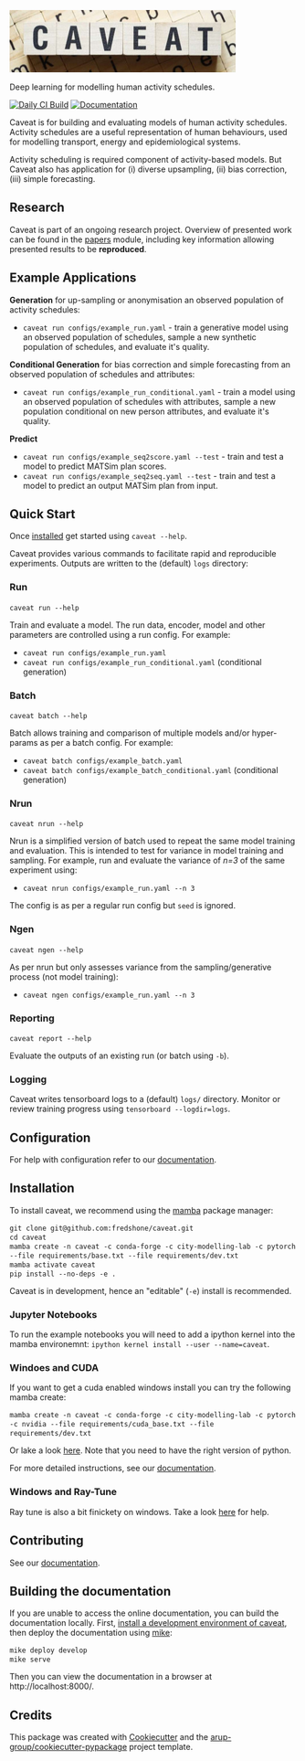 <!--- the "--8<--" html comments define what part of the README to add to the index page of the documentation -->
<!--- --8<-- [start:docs] -->
![caveat](resources/logos/title.png)

Deep learning for modelling human activity schedules.

[![Daily CI Build](https://github.com/fredshone/caveat/actions/workflows/daily-scheduled-ci.yml/badge.svg)](https://github.com/fredshone/caveat/actions/workflows/daily-scheduled-ci.yml)
[![Documentation](https://github.com/fredshone/caveat/actions/workflows/pages/pages-build-deployment/badge.svg)](https://fredshone.github.io/caveat)

Caveat is for building and evaluating models of human activity schedules. Activity schedules are a useful representation of human behaviours, used for modelling transport, energy and epidemiological systems.

Activity scheduling is required component of activity-based models. But Caveat also has application for (i) diverse upsampling, (ii) bias correction, (iii) simple forecasting.

## Research

Caveat is part of an ongoing research project. Overview of presented work can be found in the [papers](https://github.com/fredshone/caveat/blob/main/papers/README.md) module, including key information allowing presented results to be **reproduced**.

## Example Applications

**Generation** for up-sampling or anonymisation an observed population of activity schedules:
- `caveat run configs/example_run.yaml` - train a generative model using an observed population of schedules, sample a new synthetic population of schedules, and evaluate it's quality.

**Conditional Generation** for bias correction and simple forecasting from an observed population of schedules and attributes:
- `caveat run configs/example_run_conditional.yaml` - train a model using an observed population of schedules with attributes, sample a new population conditional on new person attributes, and evaluate it's quality.

**Predict**
- `caveat run configs/example_seq2score.yaml --test` - train and test a model to predict MATSim plan scores.
- `caveat run configs/example_seq2seq.yaml --test` - train and test a model to predict an output MATSim plan from input.

## Quick Start

Once [installed](#installation) get started using `caveat --help`.

Caveat provides various commands to facilitate rapid and reproducible experiments. Outputs are written to the (default) `logs` directory:

### Run

`caveat run --help`

Train and evaluate a model. The run data, encoder, model and other parameters are controlled using a run config. For example:

- `caveat run configs/example_run.yaml`
- `caveat run configs/example_run_conditional.yaml` (conditional generation)

### Batch

`caveat batch --help`

Batch allows training and comparison of multiple models and/or hyper-params as per a batch config. For example:

- `caveat batch configs/example_batch.yaml`
- `caveat batch configs/example_batch_conditional.yaml` (conditional generation)

### Nrun

`caveat nrun --help`

Nrun is a simplified version of batch used to repeat the same model training and evaluation. This is intended to test for variance in model training and sampling. For example, run and evaluate the variance of _n=3_ of the same experiment using:

- `caveat nrun configs/example_run.yaml --n 3`

The config is as per a regular run config but `seed` is ignored.

### Ngen

`caveat ngen --help`

As per nrun but only assesses variance from the sampling/generative process (not model training):

- `caveat ngen configs/example_run.yaml --n 3`

### Reporting

`caveat report --help`

Evaluate the outputs of an existing run (or batch using `-b`).

### Logging

Caveat writes tensorboard logs to a (default) `logs/` directory. Monitor or review training progress using `tensorboard --logdir=logs`.

## Configuration

For help with configuration refer to our [documentation](https://fredshone.github.io/caveat/latest/configuration).

## Installation

To install caveat, we recommend using the [mamba](https://mamba.readthedocs.io/en/latest/index.html) package manager:

<!--- --8<-- [start:docs-install-dev] -->
``` shell
git clone git@github.com:fredshone/caveat.git
cd caveat
mamba create -n caveat -c conda-forge -c city-modelling-lab -c pytorch --file requirements/base.txt --file requirements/dev.txt
mamba activate caveat
pip install --no-deps -e .
```

Caveat is in development, hence an "editable" (`-e`) install is recommended.

### Jupyter Notebooks

To run the example notebooks you will need to add a ipython kernel into the mamba environemnt: `ipython kernel install --user --name=caveat`.

### Windoes and CUDA
If you want to get a cuda enabled windows install you can try the following mamba create:
```
mamba create -n caveat -c conda-forge -c city-modelling-lab -c pytorch -c nvidia --file requirements/cuda_base.txt --file requirements/dev.txt
```
Or lake a look [here](https://pytorch.org/get-started/locally/). Note that you need to have the right version of python.
<!--- --8<-- [end:docs-install-dev] -->
For more detailed instructions, see our [documentation](https://fredshone.github.io/caveat/latest/installation/).

### Windows and Ray-Tune
Ray tune is also a bit finickety on windows. Take a look [here](https://docs.ray.io/en/latest/ray-overview/installation.html#installing-from-conda-forge) for help.

## Contributing

See our [documentation](https://fredshone.github.io/caveat/latest/contributing/).

## Building the documentation

If you are unable to access the online documentation, you can build the documentation locally.
First, [install a development environment of caveat](https://fredshone.github.io/caveat/latest/installation/), then deploy the documentation using [mike](https://github.com/jimporter/mike):

```
mike deploy develop
mike serve
```

Then you can view the documentation in a browser at http://localhost:8000/.


## Credits

This package was created with [Cookiecutter](https://github.com/audreyr/cookiecutter) and the [arup-group/cookiecutter-pypackage](https://github.com/arup-group/cookiecutter-pypackage) project template.